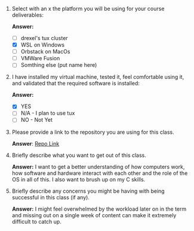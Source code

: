 1. Select with an x the platform you will be using for your course deliverables:

   **Answer:**

   - [ ] drexel's tux cluster
   - [x] WSL on Windows
   - [ ] Orbstack on MacOs
   - [ ] VMWare Fusion
   - [ ] Somthing else (put name here)

2. I have installed my virtual machine, tested it, feel comfortable using it, and validated that the required software is installed:

   **Answer:**

   - [x] YES
   - [ ] N/A - I plan to use tux
   - [ ] NO - Not Yet

3. Please provide a link to the repository you are using for this class.

   **Answer**: [Repo Link](https://github.com/Ttsumi/cs283)

4. Briefly describe what you want to get out of this class.

   **Answer:**
   I want to get a better understanding of how computers work, how software and hardware interact with each other and the role of the OS in all of this. I also want to brush up on my C skills.

5. Briefly describe any concerns you might be having with being successful in this class (if any).

   **Answer:** I might feel overwhelmed by the workload later on in the term and missing out on a single week of content can make it extremely difficult to catch up.

